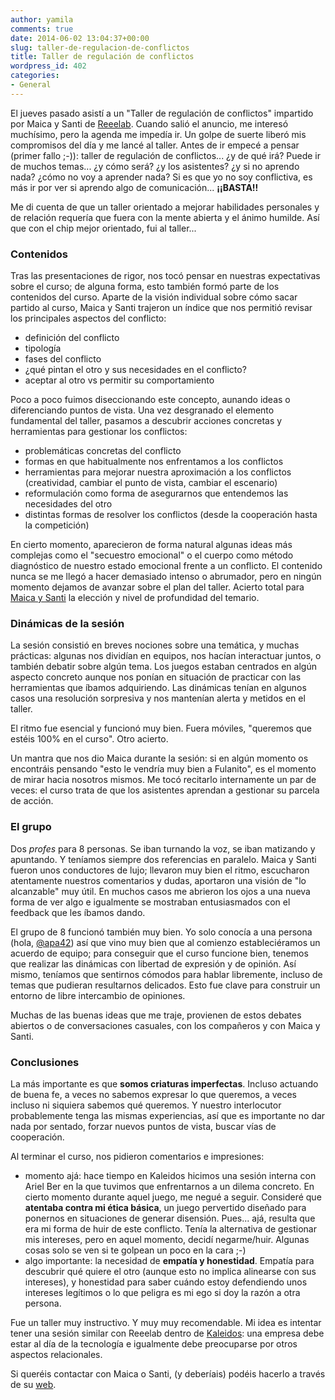 ```yaml
---
author: yamila
comments: true
date: 2014-06-02 13:04:37+00:00
slug: taller-de-regulacion-de-conflictos
title: Taller de regulación de conflictos
wordpress_id: 402
categories:
- General
---
```


El jueves pasado asistí a un "Taller de regulación de conflictos" impartido por Maica y Santi de [Reeelab](http://reeelab.com/). Cuando salió el anuncio, me interesó muchísimo, pero la agenda me impedía ir. Un golpe de suerte liberó mis compromisos del día y me lancé al taller. Antes de ir empecé a pensar (primer fallo ;-)): taller de regulación de conflictos... ¿y de qué irá? Puede ir de muchos temas... ¿y cómo será? ¿y los asistentes? ¿y si no aprendo nada? ¿cómo no voy a aprender nada? Si es que yo no soy conflictiva, es más ir por ver si aprendo algo de comunicación... **¡¡BASTA!!**

Me di cuenta de que un taller orientado a mejorar habilidades personales y de relación requería que fuera con la mente abierta y el ánimo humilde. Así que con el chip mejor orientado, fui al taller...

<!-- more -->



### Contenidos



Tras las presentaciones de rigor, nos tocó pensar en nuestras expectativas sobre el curso; de alguna forma, esto también formó parte de los contenidos del curso. Aparte de la visión individual sobre cómo sacar partido al curso, Maica y Santi trajeron un índice que nos permitió revisar los principales aspectos del conflicto:

- definición del conflicto
- tipología
- fases del conflicto
- ¿qué pintan el otro y sus necesidades en el conflicto?
- aceptar al otro vs permitir su comportamiento

Poco a poco fuimos diseccionando este concepto, aunando ideas o diferenciando puntos de vista. Una vez desgranado el elemento fundamental del taller, pasamos a descubrir acciones concretas y herramientas para gestionar los conflictos:

- problemáticas concretas del conflicto
- formas en que habitualmente nos enfrentamos a los conflictos
- herramientas para mejorar nuestra aproximación a los conflictos (creatividad, cambiar el punto de vista, cambiar el escenario)
- reformulación como forma de asegurarnos que entendemos las necesidades del otro
- distintas formas de resolver los conflictos (desde la cooperación hasta la competición)

En cierto momento, aparecieron de forma natural algunas ideas más complejas como el "secuestro emocional" o el cuerpo como método diagnóstico de nuestro estado emocional frente a un conflicto. El contenido nunca se me llegó a hacer demasiado intenso o abrumador, pero en ningún momento dejamos de avanzar sobre el plan del taller. Acierto total para [Maica y Santi](http://reeelab.com/quienes-somos/) la elección y nivel de profundidad del temario.



### Dinámicas de la sesión



La sesión consistió en breves nociones sobre una temática, y muchas prácticas: algunas nos dividían en equipos, nos hacían interactuar juntos, o también debatir sobre algún tema. Los juegos estaban centrados en algún aspecto concreto aunque nos ponían en situación de practicar con las herramientas que íbamos adquiriendo. Las dinámicas tenían en algunos casos una resolución sorpresiva y nos mantenían alerta y metidos en el taller.

El ritmo fue esencial y funcionó muy bien. Fuera móviles, "queremos que estéis 100% en el curso". Otro acierto.

Un mantra que nos dio Maica durante la sesión: si en algún momento os encontráis pensando "esto le vendría muy bien a Fulanito", es el momento de mirar hacia nosotros mismos. Me tocó recitarlo internamente un par de veces: el curso trata de que los asistentes aprendan a gestionar su parcela de acción.



### El grupo



Dos _profes_ para 8 personas. Se iban turnando la voz, se iban matizando y apuntando. Y teníamos siempre dos referencias en paralelo. Maica y Santi fueron unos conductores de lujo; llevaron muy bien el ritmo, escucharon atentamente nuestros comentarios y dudas, aportaron una visión de "lo alcanzable" muy útil. En muchos casos me abrieron los ojos a una nueva forma de ver algo e igualmente se mostraban entusiasmados con el feedback que les íbamos dando.

El grupo de 8 funcionó también muy bien. Yo solo conocía a una persona (hola, [@apa42](http://twitter.com/apa42)) así que vino muy bien que al comienzo estableciéramos un acuerdo de equipo; para conseguir que el curso funcione bien, tenemos que realizar las dinámicas con libertad de expresión y de opinión. Así mismo, teníamos que sentirnos cómodos para hablar libremente, incluso de temas que pudieran resultarnos delicados. Esto fue clave para construir un entorno de libre intercambio de opiniones.

Muchas de las buenas ideas que me traje, provienen de estos debates abiertos o de conversaciones casuales, con los compañeros y con Maica y Santi.



### Conclusiones



La más importante es que **somos criaturas imperfectas**. Incluso actuando de buena fe, a veces no sabemos expresar lo que queremos, a veces incluso ni siquiera sabemos qué queremos. Y nuestro interlocutor probablemente tenga las mismas experiencias, así que es importante no dar nada por sentado, forzar nuevos puntos de vista, buscar vías de cooperación.

Al terminar el curso, nos pidieron comentarios e impresiones:

- momento ajá: hace tiempo en Kaleidos hicimos una sesión interna con Ariel Ber en la que tuvimos que enfrentarnos a un dilema concreto. En cierto momento durante aquel juego, me negué a seguir. Consideré que **atentaba contra mi ética básica**, un juego pervertido diseñado para ponernos en situaciones de generar disensión. Pues... ajá, resulta que era mi forma de huir de este conflicto. Tenía la alternativa de gestionar mis intereses, pero en aquel momento, decidí negarme/huir. Algunas cosas solo se ven si te golpean un poco en la cara ;-)
- algo importante: la necesidad de **empatía y honestidad**. Empatía para descubrir qué quiere el otro (aunque esto no implica alinearse con sus intereses), y honestidad para saber cuándo estoy defendiendo unos intereses legítimos o lo que peligra es mi ego si doy la razón a otra persona.

Fue un taller muy instructivo. Y muy muy recomendable. Mi idea es intentar tener una sesión similar con Reeelab dentro de [Kaleidos](http://kaleidos.net): una empresa debe estar al día de la tecnología e igualmente debe preocuparse por otros aspectos relacionales.

Si queréis contactar con Maica o Santi, (y deberíais) podéis hacerlo a través de su [web](http://reeelab.com/contacto/).

